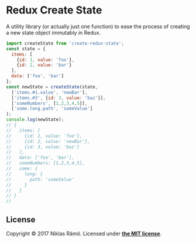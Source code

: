 # Redux Create State

A utility library (or actually just one function) to ease the process of creating a new state object immutably in Redux.

```javascript
import createState from 'create-redux-state';
const state = {
  items: [
    {id: 1, value: 'foo'},
    {id: 2, value: 'bar'}
  ],
  data: ['foo', 'bar']
};
const newState = createState(state,
  ['items.#1.value', 'newBar'],
  ['items.#3', {id: 3, value: 'baz'}],
  ['someNumbers', [1,2,3,4,5]],
  ['some.long.path', 'someValue']
);
console.log(newState);
// {
//   items: [
//     {id: 1, value: 'foo'},
//     {id: 2, value: 'newBar'},
//     {id: 3, value: 'baz'}
//   ],
//   data: ['foo', 'bar'],
//   someNumbers: [1,2,3,4,5],
//   some: {
//     long: {
//       path: 'someValue'
//     }
//   }
// }
//
```

## License

Copyright &copy; 2017 Niklas Rämö. Licensed under **[the MIT license](LICENSE.md)**.
